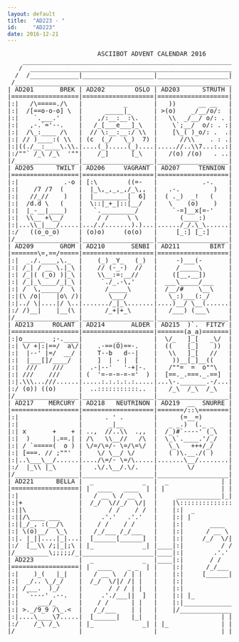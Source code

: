 ```yaml
---
layout: default
title:  "AD223 - "
id:     "AD223"
date: 2016-12-21
---
```

<pre>
                        ASCIIBOT ADVENT CALENDAR 2016                         
    ________________________________________________________________________    
   /  ____________________________________________________________________  \   
  /  /_____________|___________________|___________________|______________\  \  
 /____________________________________________________________________________\ 
| AD201       BREK | AD202        OSLO | AD203      STRUTH | AD204    STEREBON |
|==================|===================|===================|===================|
|:|   /\=====./\   |           _       |   ))      __ __   | o=.         .=o |:|
|:|  /[==o-o-o] \  |      _____|_      | >(o)    _/__/o/:  |    \,-===-./    |:|
|:|    `.___.'     |    ,/:__:__:\.    |   \\  _/__/ o/: . | _ _/#  o  :\_ _ |:|
|:|   ,-.`='--.    |   /_[___e___]_\   |    \`;__/  o/: . :|/_\:) o   o:(:/_\|:|
|:|  /\_:____ /\   |  // \:__:__:/ \\  |    [\_( )_o/: .  .|"+" \=-=-=-=/ "x"|:|
|:| // )____:( \\  | (c  (_/   \_)  7) |      //\\    . : .| x   `-===-'   + |:|
|:|((./__:____\.\\.|....(_).....(_)....|.....//..\\7...:..:|.+,............x,|:|
|:/""` /_\ /_\  '""|    /_]      [_\   |   /(o) /(o)   . ..|,x. .:::::::. ,+.\:|
|/_________________|___________________|___________________|__________________\|
| AD205      TWILT | AD206     VAGRANT | AD207     TENNION | AD208     FLUOBOR |
|==================|===================|===================|===================|
|:|            .-o | [:\        ((=-   |            .-.    |      ,---./`    |:|
|:|    /7 /7  (    |  |_\,_,_,_,/_\,,  |   .-.         )   |     /____:\     |:|
|:|   //_//    )   |  |_________[  6]  |  ( ._)  _!   (    |       \,--(     |:|
|:|  /d.d \   (    |  \::|_+_|::[__/   |   \    (o)    )   |   d[[=[[o :\    |:|
|:|  |_-__|____)   |   `._________/    |    `-=]__x[=-'    |      /____:|    |:|
|:|  \\__ +\__/    |    / /     \ \    |      (____:)      |       \__:/     |:|
|:|...\\_|___/.....|..././.......).)...|....../_/.\_\......|........)_[......|:|
|:/   ((o_o_o)     | (o)o)     (o(o)   |     [_:] [_:]     |       /,,o]     \:|
|/_________________|___________________|___________________|__________________\|
| AD209       GROM | AD210       SENBI | AD211        BIRT | AD212        TOVE |
|=======\=,==/=====|===================|===================|===================|
|:|  _./.____,\._  |    (_) _Y_   (_)  |     -)___(-       | __,\     ,   /._|:|
|:| /_| / __ \.|_\ |    // (-_-)  //   |     /_____\       |(((  \____|__/  )))|
|:| /_|( (_o) )|_\ |    \\__:=:__//    |    ([__,__])      |      \_9_9_/    |:|
|:| /_|_\____/_|_\ |     `./_.-\,'     |  ___\_____/___    |      [__=__]    |:|
|:| /  \,_____/  \ |      /_____\      |  /__/#    \__\    |      /+___+\    |:|
|:|(\ /o|    |o\ /)|       \___/       |   \_:)___(:_/     |      /     \    |:|
|:|../ \|....|/ \..|......./_|_\.......|....)__/ \__(......|...._/.......\_..|:|
|:/ /)__|    |__(\ |      /_+|+_\      |   /___) (___\     |   (( \     / )) \:|
|/_________________|___________________|___________________|__________________\|
| AD213     ROLANT | AD214       ALDER | AD215  )`.  FITZY | AD216 , ,  LENNUS |
|==================|===================|=======(a_a)=======|======/(/(=========|
|:|o______  ;-.____|         _         |  \/_   ]_[   _\/  |     (= =()      |:|
|:| \/ +|:|==/  a\/|    .-==(O)==-.    |  ((    [_]    ))  |   m, \- / .m    |:|
|:|  |--' |=/  __/ |    T--b   d--|    |   \\   ]_[   //   |    \\ )=\ //    |:|
|:|  |___[]/____/  |    ]  | - |  [    |    ))__[_]__((    |     \/+  (/     |:|
|:|  ///    ///    |  .-|--'   '-+|-.  |   /""=  =  o""\   |      \___/      |:|
|:| ///    ///     | (  '=-=-=-=-='  ) |  [==._.===._.==]  |      // \\      |:|
|:|.\\\...///......|.....:.:.:.:.:.....|...\-._______.-/...|.....((...\\.....|:|
|:/ (o)) ((o)      |  ..:::::::::::..  |   /_\  /_\  /_\   |    _.\\ _.o\    \:|
|/_________________|___________________|___________________|__________________\|
| AD217    MERCURY | AD218   NEUTRINON | AD219  __  SNURRE | AD220         DOT |
|==================|===================|=======/::\========|===================|
|:|                |      . ' .        |      (=__=)       |  .           ,  |:|
|:|                |       _|__        |   _ _.)  (._ _    |  |\  .  .   /|  |:|
|:| x       +    + | ..,  //..\\  .,,  |  /_)#`----' (_\   |  |\   )_|   /|  |:|
|:|  )      |.==.| | /\   \\__//   /\  |  \_\`.____.'/_/   |  (e)-(6 6)-(e)  |:|
|:| / `=====(  o ) | \/=/\=/- \=/\=\/  |   \_\   +++/_/    |  /:.  )w(  .:\  |:|
|:| [===. // ;""'  |    \/ \__/ \/     |   ( )\.__./( )    | /:.__.___.__.:\ |:|
|:|..\___\__/......|..../\=/- \=/\.....|.......\__/........|..|7.|7...\|.\|..|:|
|:/  |_\\ |_\      |   .\/.\__/.\/.    |        \/         |  |7 |7   \| \|  \:|
|/_________________|___________________|___________________|__________________\|
| AD221      BELLA |  _             _  |  _              | | |              _  |
|==================| |  ____   ____  | | |               | | |               | |
|:|                |   / __ \ / __ \   |     ____________|_|_|____________     |
|:|+               |  /_/  \//_/  \/|  |    |\:::::::::::::::::::::::::::/|    |
|:||\              |       / /    / /  |    |:|  _                   _  | |    |
|:||/\____ ___     |     .'.'   .'.'   |    |:| |                     | | |    |
|:||_/_, :(__/\    |    / /    / /     |    |:|       ____   ______     | |    |
|:| \(o)__/  \_\   |   /_/___ /_/___   |    |:|      / __ \ |  ____]    | |    |
|:|. |_||....|_|...|  [______[______]  |    |:|     /_/  \/||_|         | |    |
|:/  [__\\ /;|_|;\ | |_             _| |____|:|          / /| |___      | |____|
|/_________\;;;;;/_|___________________|____|:|        .'.' |____ \     | |____|
| AD223            |  _             _  |____|:|       / /    _   \ \    | |____|
|==================| |  ____    _ _  | |    |:|      /_/___ \ \__/\|    | |    |
|:|    )_(   |_|   |   / __ \  / | |   |    |:|     [______| \____/     | |    |
|:|  _/.. \_/_/    |  /_/  \/|/ /| |   |    |:|                         | |    |
|:| /___.  )_/     |       / / / | |   |    |:|                         | |    |
|:|  `----' .--.   |     .'./___||  ]  |    |:| |_                   _| | |    |
|:|     ___/_      |    / /      | |   |    |:|_________________________| |    |
|:| >._/9_9 /\_.<  |   /_/___    | |   |    |/___________________________\|    |
|:|....\____\7.....|  [______|   |_|   |                 | | |                 |
|:/    /_\ /_\     | |_             _| | |_              | | |              _| |
|/_________________|___________________|_________________|_|_|_________________|
</pre>